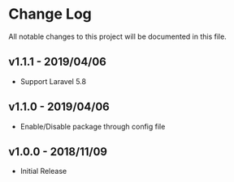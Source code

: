 # Change Log

All notable changes to this project will be documented in this file.

## v1.1.1 - 2019/04/06
- Support Laravel 5.8

## v1.1.0 - 2019/04/06
- Enable/Disable package through config file

## v1.0.0 - 2018/11/09
- Initial Release

